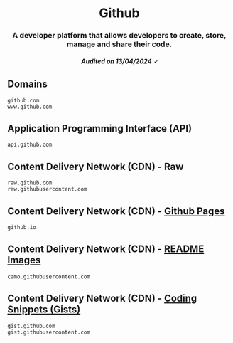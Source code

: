 <h1 align="center">Github</h1>
<h3 align="center">A developer platform that allows developers to create, store, manage and share their code.</h3>
<h5 align="center">Audited on 13/04/2024 🗸</h5>

## Domains

```
github.com
www.github.com
```

## Application Programming Interface (API)

```
api.github.com
```

## Content Delivery Network (CDN) - Raw

```
raw.github.com
raw.githubusercontent.com
```

## Content Delivery Network (CDN) - [Github Pages](https://docs.github.com/en/pages/getting-started-with-github-pages/about-github-pages)

```
github.io
```

## Content Delivery Network (CDN) - [README Images](https://stackoverflow.com/questions/57857193/ddg#57862219)

```
camo.githubusercontent.com
```

## Content Delivery Network (CDN) - [Coding Snippets (Gists)](https://stackoverflow.com/questions/6767518/what-is-the-difference-between-github-and-gist)

```
gist.github.com
gist.githubusercontent.com
```
